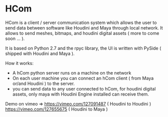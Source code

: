 # HCom
HCom is a client / server communication system which allows the user to send data between software like Houdini and Maya through local network. It allows to send meshes, bitmaps, and houdini digital assets ( more to come soon ... ).

It is based on Python 2.7 and the rpyc library, the UI is written with PySide ( shipped with Houdini and Maya ).

How it works:

- A hCom python server runs on a machine on the network
- On each user machine you can connect an hCom client ( from Maya or/and Houdini )  to the server.
- you can send data to any user connected to hCom, for houdini digital assets, only maya with Houdini Engine installed can receive them.

Demo on vimeo => https://vimeo.com/127091487 ( Houdini to Houdini ) https://vimeo.com/127655675 ( Houdini to Maya )



